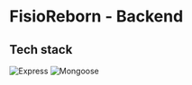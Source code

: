 # FisioReborn - Backend

## Tech stack

![Express](https://img.shields.io/badge/-Express-informational?style=flat-square&logo=express&logoColor=white&color=black) ![Mongoose](https://img.shields.io/badge/-Mongoose-informational?style=flat-square&logo=mongoose&logoColor=white&color=black)